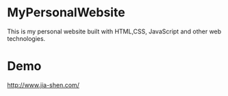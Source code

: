 # MyPersonalWebsite

This is my personal website built with HTML,CSS, JavaScript and other web technologies.

# Demo

http://www.jia-shen.com/
